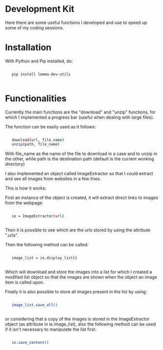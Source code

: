 # Development Kit

Here there are some useful functions I developed and use to speed up some of my coding sessions.

# Installation

With Python and Pip installed, do:

``` sh

   pip install lemma-dev-utils
   
```

# Functionalities

Currently the main functions are the "download" and "unzip" functions, for which I implemented a progress bar (useful when dealing with large files).

The function can be easily used as it follows:

``` sh

   download(url, file_name)
   unzip(path, file_name)

```

With file_name as the name of the file to download in a case and to unzip in the other, while path is the destination path (default is the current working directory)

I also implemented an object called ImageExtractor so that I could extract and see all images from websites in a few lines.

This is how it works:

First an instance of the object is created, it will extract direct links to images from the webpage:

``` sh

   ie = ImageExtractor(url)
   
```

Then it is possible to see which are the urls stored by using the attribute ".urls".

Then the following method can be called:

``` sh

   image_list = ie.display_list()
   
```

Which will download and store the images into a list for which I created a modified list object so that the images are shown when the object an image item is called upon.

Finally it is also possible to store all images present in the list by using:

``` sh

   image_list.save_all()
   
```

or considering that a copy of the images is stored in the ImageExtractor object (as attribute in ie.image_list), also the following method can be used if it isn't necessary to manipulate the list first.


``` sh

   ie.save_content()
   
```
